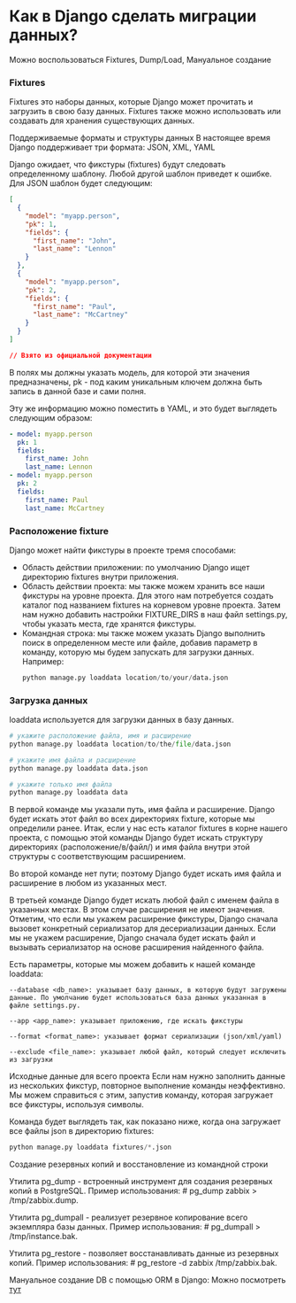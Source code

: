 # Как в Django сделать миграции данных?

Можно воспользоваться Fixtures, Dump/Load, Мануальное создание

### Fixtures

Fixtures это наборы данных, которые Django может прочитать и загрузить в свою базу данных. Fixtures также можно использовать или создавать для хранения существующих данных.

Поддерживаемые форматы и структуры данных
В настоящее время Django поддерживает три формата: JSON, XML, YAML

Django ожидает, что фикстуры (fixtures) будут следовать определенному шаблону. Любой другой шаблон приведет к ошибке. Для JSON шаблон будет следующим:



```json
[
  {
    "model": "myapp.person",
    "pk": 1,
    "fields": {
      "first_name": "John",
      "last_name": "Lennon"
    }
  },
  {
    "model": "myapp.person",
    "pk": 2,
    "fields": {
      "first_name": "Paul",
      "last_name": "McCartney"
    }
  }
]

// Взято из официальной документации
```

В полях мы должны указать модель, для которой эти значения предназначены, pk - под каким уникальным ключем должна быть запись в данной базе и сами полня.

Эту же информацию можно поместить в YAML, и это будет выглядеть следующим образом:

```yaml
- model: myapp.person
  pk: 1
  fields:
    first_name: John
    last_name: Lennon
- model: myapp.person
  pk: 2
  fields:
    first_name: Paul
    last_name: McCartney
```

### Расположение fixture
Django может найти фикстуры в проекте тремя способами:

- Область действии приложении: по умолчанию Django ищет директорию fixtures внутри приложения. 
- Область действии проекта: мы также можем хранить все наши фикстуры на уровне проекта. Для этого нам потребуется создать каталог под названием fixtures на корневом уровне проекта. Затем нам нужно добавить настройки FIXTURE_DIRS в наш файл settings.py, чтобы указать места, где хранятся фикстуры. 
- Командная строка: мы также можем указать Django выполнить поиск в определенном месте или файле, добавив параметр в команду, которую мы будем запускать для загрузки данных. Например:
    ```python
    python manage.py loaddata location/to/your/data.json
    ```



### Загрузка данных
loaddata используется для загрузки данных в базу данных. 
```python
# укажите расположение файла, имя и расширение
python manage.py loaddata location/to/the/file/data.json

# укажите имя файла и расширение
python manage.py loaddata data.json

# укажите только имя файла
python manage.py loaddata data
```

В первой команде мы указали путь, имя файла и расширение. Django будет искать этот файл во всех директориях fixture, которые мы определили ранее. Итак, если у нас есть каталог fixtures в корне нашего проекта, с помощью этой команды Django будет искать структуру директориях (расположение/в/файл/) и имя файла внутри этой структуры с соответствующим расширением. 

Во второй команде нет пути; поэтому Django будет искать имя файла и расширение в любом из указанных мест. 

В третьей команде Django будет искать любой файл с именем файла в указанных местах. В этом случае расширения не имеют значения. Отметим, что если мы укажем расширение фикстуры, Django сначала вызовет конкретный сериализатор для десериализации данных. Если мы не укажем расширение, Django сначала будет искать файл и вызывать сериализатор на основе расширения найденного файла.

Есть параметры, которые мы можем добавить к нашей команде loaddata:
```text
--database <db_name>: указывает базу данных, в которую будут загружены данные. По умолчанию будет использоваться база данных указанная в файле settings.py.

--app <app_name>: указывает приложению, где искать фикстуры

--format <format_name>: указывает формат сериализации (json/xml/yaml)

--exclude <file_name>: указывает любой файл, который следует исключить из загрузки
```

Исходные данные для всего проекта
Если нам нужно заполнить данные из нескольких фикстур, повторное выполнение команды неэффективно. Мы можем справиться с этим, запустив команду, которая загружает все фикстуры, используя символы.



Команда будет выглядеть так, как показано ниже, когда она загружает все файлы json в директорию fixtures:
```python
python manage.py loaddata fixtures/*.json
```



Создание резервных копий и восстановление из командной строки

Утилита pg_dump - встроенный инструмент для создания резервных копий в PostgreSQL. Пример использования: # pg_dump zabbix > /tmp/zabbix.dump.

Утилита pg_dumpall - реализует резервное копирование всего экземпляра базы данных. Пример использования: # pg_dumpall > /tmp/instance.bak.

Утилита pg_restore - позволяет восстанавливать данные из резервных копий. Пример использования: # pg_restore -d zabbix /tmp/zabbix.bak.

Мануальное создание DB с помощью ORM в Django:
Можно посмотреть [тут](https://github.com/Xpom1/Articles/blob/main/Articles/Django_models/README.md)

